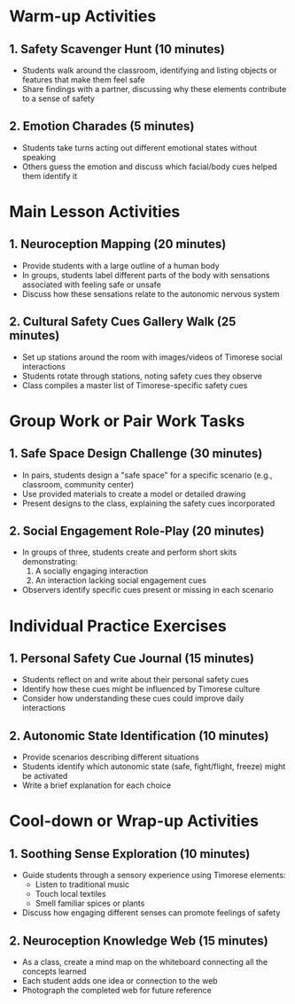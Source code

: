 # Warm-up Activities

## 1. Safety Scavenger Hunt (10 minutes)
- Students walk around the classroom, identifying and listing objects or features that make them feel safe
- Share findings with a partner, discussing why these elements contribute to a sense of safety

## 2. Emotion Charades (5 minutes)
- Students take turns acting out different emotional states without speaking
- Others guess the emotion and discuss which facial/body cues helped them identify it

# Main Lesson Activities

## 1. Neuroception Mapping (20 minutes)
- Provide students with a large outline of a human body
- In groups, students label different parts of the body with sensations associated with feeling safe or unsafe
- Discuss how these sensations relate to the autonomic nervous system

## 2. Cultural Safety Cues Gallery Walk (25 minutes)
- Set up stations around the room with images/videos of Timorese social interactions
- Students rotate through stations, noting safety cues they observe
- Class compiles a master list of Timorese-specific safety cues

# Group Work or Pair Work Tasks

## 1. Safe Space Design Challenge (30 minutes)
- In pairs, students design a "safe space" for a specific scenario (e.g., classroom, community center)
- Use provided materials to create a model or detailed drawing
- Present designs to the class, explaining the safety cues incorporated

## 2. Social Engagement Role-Play (20 minutes)
- In groups of three, students create and perform short skits demonstrating:
  1. A socially engaging interaction
  2. An interaction lacking social engagement cues
- Observers identify specific cues present or missing in each scenario

# Individual Practice Exercises

## 1. Personal Safety Cue Journal (15 minutes)
- Students reflect on and write about their personal safety cues
- Identify how these cues might be influenced by Timorese culture
- Consider how understanding these cues could improve daily interactions

## 2. Autonomic State Identification (10 minutes)
- Provide scenarios describing different situations
- Students identify which autonomic state (safe, fight/flight, freeze) might be activated
- Write a brief explanation for each choice

# Cool-down or Wrap-up Activities

## 1. Soothing Sense Exploration (10 minutes)
- Guide students through a sensory experience using Timorese elements:
  - Listen to traditional music
  - Touch local textiles
  - Smell familiar spices or plants
- Discuss how engaging different senses can promote feelings of safety

## 2. Neuroception Knowledge Web (15 minutes)
- As a class, create a mind map on the whiteboard connecting all the concepts learned
- Each student adds one idea or connection to the web
- Photograph the completed web for future reference